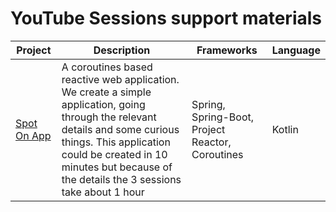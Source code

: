 # YouTube Sessions support materials

| Project | Description | Frameworks                                       | Language |
|---|---|--------------------------------------------------|---|
| [Spot On App](./spot-on) | A coroutines based reactive web application. We create a simple application, going through the relevant details and some curious things. This application could be created in 10 minutes but because of the details the 3 sessions take about 1 hour | Spring, Spring-Boot, Project Reactor, Coroutines | Kotlin |